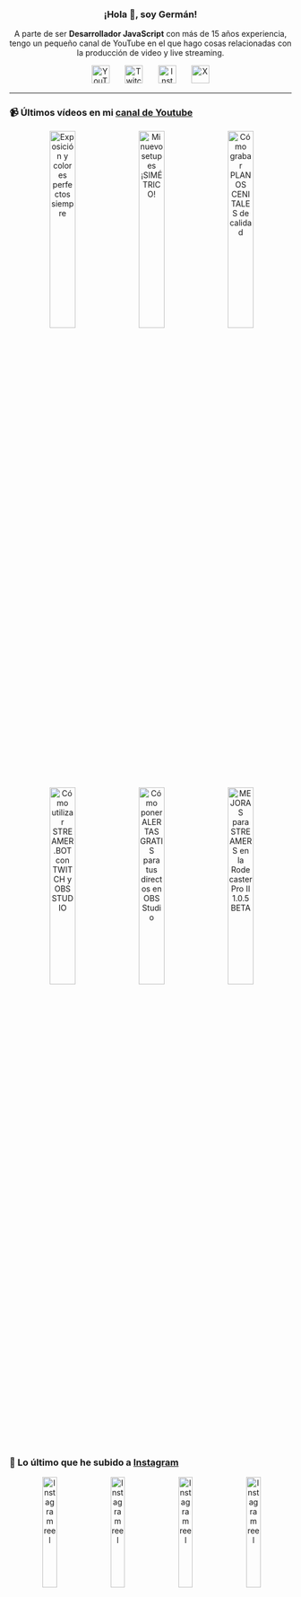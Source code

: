 <p align="center" width="300">
  <h3 align="center">¡Hola 👋, soy Germán!</h3>
</p>

<p align="center">A parte de ser <strong>Desarrollador JavaScript</strong> con más de 15 años experiencia, tengo un pequeño canal de YouTube en el que hago cosas relacionadas con la producción de video y live streaming.</p>

<p align="center">
  <a href="https://youtube.com/@germix" target="blank"><img src="https://cdn.simpleicons.org/youtube/FF0000" alt="YouTube" title="YouTube" width="32px" /></a>
  &#8287;&#8287;&#8287;&#8287;&#8287;
  <a href="https://twitch.tv/germix_tv" target="blank"><img src="https://cdn.simpleicons.org/twitch/9146FF" alt="Twitch" title="Twitch" width="32px" /></a>
  &#8287;&#8287;&#8287;&#8287;&#8287;
  <a href="https://instagram.com/germix_tv" target="blank"><img src="https://cdn.simpleicons.org/instagram/E4405F" alt="Instagram" title="Instagram" width="32px" /></a>
  &#8287;&#8287;&#8287;&#8287;&#8287;
  <a href="https://x.com/germix_tv" target="blank"><img src="https://cdn.simpleicons.org/x/000000" alt="X" title="X" width="32px" />
  </a>
</p>

<hr />

<p align="center">
  <h3>📹 Últimos vídeos en mi <a href="https://youtube.com/@germix?sub_confirmation=1" target="blank">canal de Youtube</a></h3>
</p>
<p align="center">&#8287;<a href="https://youtu.be/7VGfZ_7lhag" target="blank"><img width="30%" src="https://img.youtube.com/vi/7VGfZ_7lhag/mqdefault.jpg" alt="Exposición y colores perfectos siempre" title="Exposición y colores perfectos siempre" /></a>  &#8287;<a href="https://youtu.be/ibEAW0cBqQA" target="blank"><img width="30%" src="https://img.youtube.com/vi/ibEAW0cBqQA/mqdefault.jpg" alt="Mi nuevo setup es ¡SIMÉTRICO!" title="Mi nuevo setup es ¡SIMÉTRICO!" /></a>  &#8287;<a href="https://youtu.be/2XDhlqEN3cE" target="blank"><img width="30%" src="https://img.youtube.com/vi/2XDhlqEN3cE/mqdefault.jpg" alt="Cómo grabar PLANOS CENITALES de calidad" title="Cómo grabar PLANOS CENITALES de calidad" /></a><br />  &#8287;<a href="https://youtu.be/2AilFoiYnlc" target="blank"><img width="30%" src="https://img.youtube.com/vi/2AilFoiYnlc/mqdefault.jpg" alt="Cómo utilizar STREAMER.BOT con TWITCH y OBS STUDIO" title="Cómo utilizar STREAMER.BOT con TWITCH y OBS STUDIO" /></a>  &#8287;<a href="https://youtu.be/3EUPLZjGjkY" target="blank"><img width="30%" src="https://img.youtube.com/vi/3EUPLZjGjkY/mqdefault.jpg" alt="Cómo poner ALERTAS GRATIS para tus directos en OBS Studio" title="Cómo poner ALERTAS GRATIS para tus directos en OBS Studio" /></a>  &#8287;<a href="https://youtu.be/3mLzME7gODA" target="blank"><img width="30%" src="https://img.youtube.com/vi/3mLzME7gODA/mqdefault.jpg" alt="MEJORAS para STREAMERS en la Rodecaster Pro II 1.0.5 BETA" title="MEJORAS para STREAMERS en la Rodecaster Pro II 1.0.5 BETA" /></a></p>

<p align="center">
  <h3>📸 Lo último que he subido a <a href="https://instagram.com/germix_tv" target="blank">Instagram</a></h3>
</p>
<p align="center">&#8287;<a href='https://instagram.com/p/DFVzdvFt4zp' target='_blank'><img width='22.5%' src='https://scontent-ber1-1.cdninstagram.com/v/t51.2885-15/475165122_587510090856236_1144941672054633377_n.jpg?stp=dst-jpg_e15_p480x480_tt6&efg=eyJ2ZW5jb2RlX3RhZyI6ImltYWdlX3VybGdlbi42NDB4MTEzNi5zZHIuZjcxODc4Lm5mcmFtZV9jb3Zlcl9mcmFtZSJ9&_nc_ht=scontent-ber1-1.cdninstagram.com&_nc_cat=108&_nc_ohc=j5i-4FS2VzgQ7kNvgHrcJy3&_nc_gid=1ee4eb55b7284deeb923fbacf09600bd&edm=ACHbZRIBAAAA&ccb=7-5&ig_cache_key=MzU1NDk3MzgyNDY3NzU0NzI0MQ%3D%3D.3-ccb7-5&oh=00_AYD3p_5tqbz8pzZdVd9z0aCqM2s6D0K6wxMWYaNzF4HStw&oe=679E7F97&_nc_sid=c024bc' alt='Instagram reel' /></a>  &#8287;<a href='https://instagram.com/p/DFQTBF1t6dm' target='_blank'><img width='22.5%' src='https://scontent-ber1-1.cdninstagram.com/v/t51.2885-15/474581331_3961455130847551_8470020657529290676_n.jpg?stp=dst-jpg_e15_p480x480_tt6&efg=eyJ2ZW5jb2RlX3RhZyI6ImltYWdlX3VybGdlbi42NDB4MTEzNi5zZHIuZjcxODc4Lm5mcmFtZV9jb3Zlcl9mcmFtZSJ9&_nc_ht=scontent-ber1-1.cdninstagram.com&_nc_cat=107&_nc_ohc=9gS7qvGvpmYQ7kNvgEzY6wK&_nc_gid=1ee4eb55b7284deeb923fbacf09600bd&edm=ACHbZRIBAAAA&ccb=7-5&ig_cache_key=MzU1MzQyMzc0Mzg2ODQ0NjU2Ng%3D%3D.3-ccb7-5&oh=00_AYBw8lz8iM_IeOBf-RxpWXBf4HbVKhAaG3Pb0276ncBuKQ&oe=679E6090&_nc_sid=c024bc' alt='Instagram reel' /></a>  &#8287;<a href='https://instagram.com/p/DFOWjg2NlfO' target='_blank'><img width='22.5%' src='https://scontent-ber1-1.cdninstagram.com/v/t51.2885-15/474699202_1715980525933359_4047705929486258972_n.jpg?stp=dst-jpg_e15_p480x480_tt6&efg=eyJ2ZW5jb2RlX3RhZyI6ImltYWdlX3VybGdlbi42NDB4MTEzNi5zZHIuZjcxODc4Lm5mcmFtZV9jb3Zlcl9mcmFtZSJ9&_nc_ht=scontent-ber1-1.cdninstagram.com&_nc_cat=103&_nc_ohc=U7Vb6GBONK4Q7kNvgGpSq2P&_nc_gid=1ee4eb55b7284deeb923fbacf09600bd&edm=ACHbZRIBAAAA&ccb=7-5&ig_cache_key=MzU1Mjg3NjM1MzUxNjA5OTUzNA%3D%3D.3-ccb7-5&oh=00_AYC-ibX6r8OgV_RGqO8XC1ppWzoVvEQVnHpgtc9OfW5wtg&oe=679E5893&_nc_sid=c024bc' alt='Instagram reel' /></a>  &#8287;<a href='https://instagram.com/p/DFLtnXIN3TI' target='_blank'><img width='22.5%' src='https://scontent-ber1-1.cdninstagram.com/v/t51.2885-15/474618757_477374025166853_673072248334782962_n.jpg?stp=dst-jpg_e15_p480x480_tt6&efg=eyJ2ZW5jb2RlX3RhZyI6ImltYWdlX3VybGdlbi42NDB4MTEzNi5zZHIuZjcxODc4Lm5mcmFtZV9jb3Zlcl9mcmFtZSJ9&_nc_ht=scontent-ber1-1.cdninstagram.com&_nc_cat=105&_nc_ohc=d93jGGqe9sEQ7kNvgFN9P3U&_nc_gid=1ee4eb55b7284deeb923fbacf09600bd&edm=ACHbZRIBAAAA&ccb=7-5&ig_cache_key=MzU1MjEzMzM0ODA5ODI3NDUwNA%3D%3D.3-ccb7-5&oh=00_AYA3CdnbCvb2ToJXPiY1p7r-FkGrM8mnslTJJWIWuEdA_Q&oe=679E7CC2&_nc_sid=c024bc' alt='Instagram reel' /></a></p>
